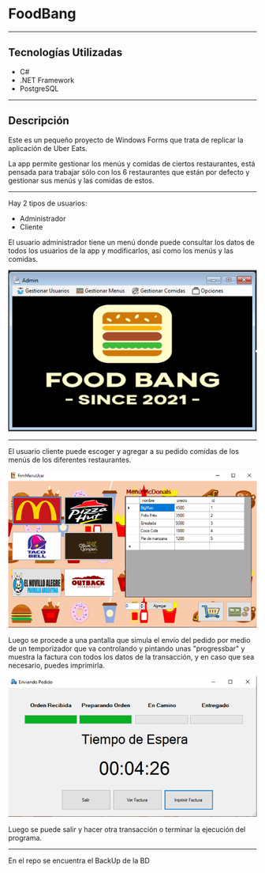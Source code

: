 # FoodBang

---

## Tecnologías Utilizadas

- C#
- .NET Framework
- PostgreSQL

---

## Descripción

Este es un pequeño proyecto de Windows Forms que trata de replicar la aplicación de Uber Eats.

La app permite gestionar los menús y comidas de ciertos restaurantes, está pensada para trabajar sólo con los 6 restaurantes que están por defecto y gestionar sus menús y las comidas de estos.

---

Hay 2 tipos de usuarios:

- Administrador
- Cliente

El usuario administrador tiene un menú donde puede consultar los datos de todos los usuarios de la app y modificarlos, así como los menús y las comidas.

![FoodBang/Imagenes/Untitled.png](FoodBang/Imagenes/Untitled.png)

---

El usuario cliente puede escoger y agregar a su pedido comidas de los menús de los diferentes restaurantes.

![FoodBang/Imagenes/Untitled%201.png](FoodBang/Imagenes/Untitled%201.png)

Luego se procede a una pantalla que simula el envío del pedido por medio de un temporizador que va controlando y pintando unas "progressbar" y muestra la factura con todos los datos de la transacción, y en caso que sea necesario, puedes imprimirla.

![FoodBang/Imagenes/Untitled%202.png](FoodBang/Imagenes/Untitled%202.png)

Luego se puede salir y hacer otra transacción o terminar la ejecución del programa.

---

En el repo se encuentra el BackUp de la BD